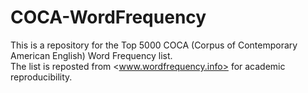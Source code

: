 # COCA-WordFrequency
This is a repository for the Top 5000 COCA (Corpus of Contemporary American English) Word Frequency list.\
The list is reposted from <www.wordfrequency.info> for academic reproducibility.
